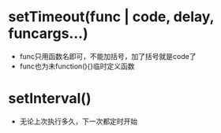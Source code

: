 # setTimeout(func | code, delay, funcargs...)
- func只用函数名即可，不能加括号，加了括号就是code了
- func也为未function(){}临时定义函数
# setInterval()
- 无论上次执行多久，下一次都定时开始
